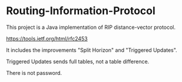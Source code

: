 # Routing-Information-Protocol
This project is a Java implementation of RIP distance-vector protocol. 

https://tools.ietf.org/html/rfc2453

It includes the improvements "Split Horizon" and "Triggered Updates".
 
Triggered Updates sends full tables, not a table difference. 

There is not password.
